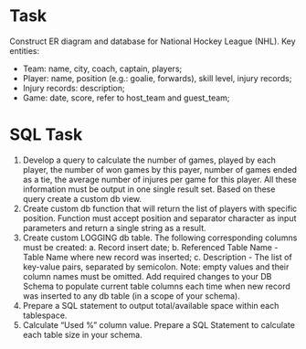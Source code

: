 # Task

Construct ER diagram and database for National Hockey League (NHL). 
Key entities:
- Team: name, city, coach, captain, players;
- Player: name, position (e.g.: goalie, forwards), skill level, injury records;
- Injury records: description;
- Game:  date, score, refer to host_team and guest_team;



# SQL Task
1. Develop a query to calculate the number of games, played by each player, the number of won games by this payer, number of games ended as a tie, the average number of injures per game for this player. All these information must be output in one single result set. Based on these query create a custom db view.
2. Create custom db function that will return the list of players with specific position. Function must accept position and separator character as input parameters and return a single string as a result.
3. Create custom LOGGING db table. The following corresponding columns must be
created:
a. Record insert date;
b. Referenced Table Name - Table Name where new record was inserted;
c. Description - The list of key-value pairs, separated by semicolon. Note: empty
values and their column names must be omitted.
Add required changes to your DB Schema to populate current table columns each
time when new record was inserted to any db table (in a scope of your schema).
4. Prepare a SQL statement to output total/available space within each tablespace.
5. Calculate “Used %” column value.
Prepare a SQL Statement to calculate each table size in your schema.
